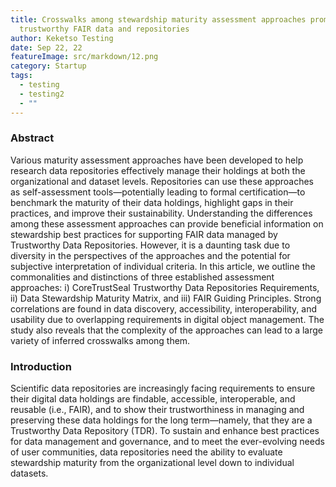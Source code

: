 ```yaml
---
title: Crosswalks among stewardship maturity assessment approaches promoting
  trustworthy FAIR data and repositories
author: Keketso Testing
date: Sep 22, 22
featureImage: src/markdown/12.png
category: Startup
tags:
  - testing
  - testing2
  - ""
---
```

### Abstract

Various maturity assessment approaches have been developed to help research data repositories effectively manage their holdings at both the organizational and dataset levels. Repositories can use these approaches as self-assessment tools—potentially leading to formal certification—to benchmark the maturity of their data holdings, highlight gaps in their practices, and improve their sustainability. Understanding the differences among these assessment approaches can provide beneficial information on stewardship best practices for supporting FAIR data managed by Trustworthy Data Repositories. However, it is a daunting task due to diversity in the perspectives of the approaches and the potential for subjective interpretation of individual criteria. In this article, we outline the commonalities and distinctions of three established assessment approaches: i) CoreTrustSeal Trustworthy Data Repositories Requirements, ii) Data Stewardship Maturity Matrix, and iii) FAIR Guiding Principles. Strong correlations are found in data discovery, accessibility, interoperability, and usability due to overlapping requirements in digital object management. The study also reveals that the complexity of the approaches can lead to a large variety of inferred crosswalks among them.



### Introduction



Scientific data repositories are increasingly facing requirements to ensure their digital data holdings are findable, accessible, interoperable, and reusable (i.e., FAIR), and to show their trustworthiness in managing and preserving these data holdings for the long term—namely, that they are a Trustworthy Data Repository (TDR). To sustain and enhance best practices for data management and governance, and to meet the ever-evolving needs of user communities, data repositories need the ability to evaluate stewardship maturity from the organizational level down to individual datasets.